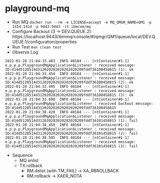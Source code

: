 # playground-mq
* Run MQ `docker run --rm -e LICENSE=accept -e MQ_QMGR_NAME=QM1 -p 1414:1414 -p 9443:9443 -it ibmcom/mq`
* Configure Backout (3 -> DEV.QUEUE.2): https://localhost:9443/ibmmq/console/#/qmgr/QM1/queue/local/DEV.QUEUE.1/configuration/properties
* Run Test `mvn clean test`
* Observe Log 
```
2022-01-28 21:04:33.403  INFO 40184 --- [ntContainer#1-1] e.p.p.p.PlaygroundMqApplication$Listener : received message: ID:414d5120514d312020202020202020209fddf36100458815 (1): ok
2022-01-28 21:04:33.454  INFO 40184 --- [ntContainer#1-1] e.p.p.p.PlaygroundMqApplication$Listener : received message: ID:414d5120514d312020202020202020209fddf36100458815 (2): ok
2022-01-28 21:04:33.495  INFO 40184 --- [ntContainer#1-1] e.p.p.p.PlaygroundMqApplication$Listener : received message: ID:414d5120514d312020202020202020209fddf36100458815 (3): ok
2022-01-28 21:04:33.600  INFO 40184 --- [ntContainer#0-1] e.p.p.p.PlaygroundMqApplication$Listener : received backout message: ID:414d5120514d312020202020202020209fddf36100458815
2022-01-28 21:04:38.420  INFO 40184 --- [ntContainer#1-1] e.p.p.p.PlaygroundMqApplication$Listener : received message: ID:414d5120514d312020202020202020209fddf36101458815 (1): fail
2022-01-28 21:04:38.458  INFO 40184 --- [ntContainer#1-1] e.p.p.p.PlaygroundMqApplication$Listener : received message: ID:414d5120514d312020202020202020209fddf36101458815 (2): fail
2022-01-28 21:04:38.505  INFO 40184 --- [ntContainer#1-1] e.p.p.p.PlaygroundMqApplication$Listener : received message: ID:414d5120514d312020202020202020209fddf36101458815 (3): fail
```

* Sequence
  * MQ enlist
  * TX.rollback
    * RM.delist (with TM_FAIL) -> XA_RBROLLBACK
    * RM.rollback -> XAER_NOTA

